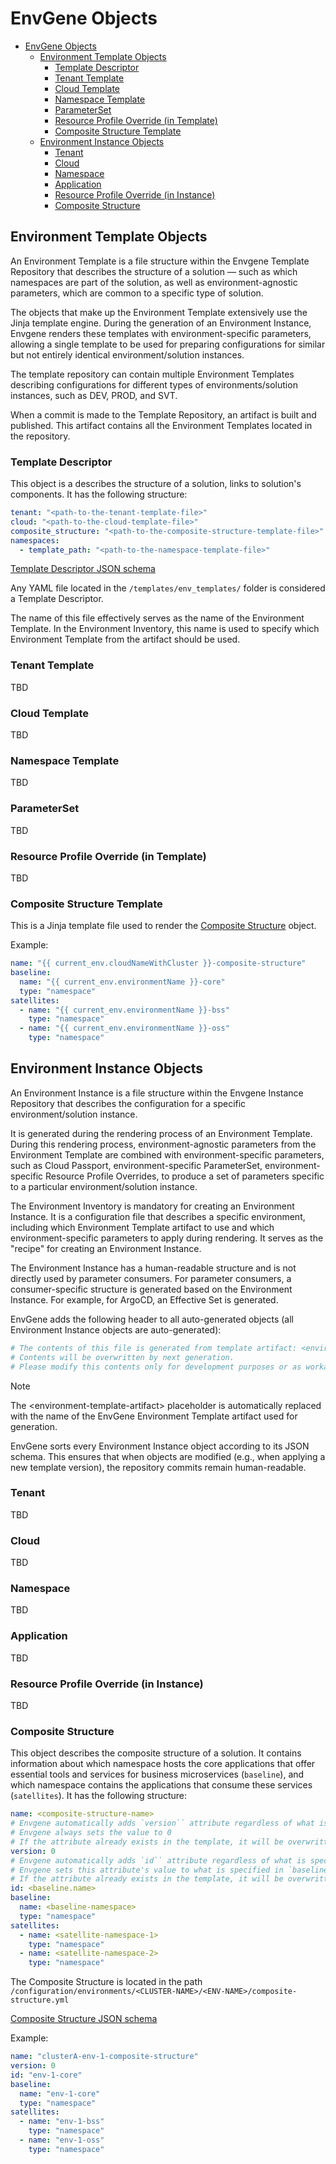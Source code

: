 # EnvGene Objects

- [EnvGene Objects](#envgene-objects)
  - [Environment Template Objects](#environment-template-objects)
    - [Template Descriptor](#template-descriptor)
    - [Tenant Template](#tenant-template)
    - [Cloud Template](#cloud-template)
    - [Namespace Template](#namespace-template)
    - [ParameterSet](#parameterset)
    - [Resource Profile Override (in Template)](#resource-profile-override-in-template)
    - [Composite Structure Template](#composite-structure-template)
  - [Environment Instance Objects](#environment-instance-objects)
    - [Tenant](#tenant)
    - [Cloud](#cloud)
    - [Namespace](#namespace)
    - [Application](#application)
    - [Resource Profile Override (in Instance)](#resource-profile-override-in-instance)
    - [Composite Structure](#composite-structure)

## Environment Template Objects

An Environment Template is a file structure within the Envgene Template Repository that describes the structure of a solution — such as which namespaces are part of the solution, as well as environment-agnostic parameters, which are common to a specific type of solution.

The objects that make up the Environment Template extensively use the Jinja template engine. During the generation of an Environment Instance, Envgene renders these templates with environment-specific parameters, allowing a single template to be used for preparing configurations for similar but not entirely identical environment/solution instances.

The template repository can contain multiple Environment Templates describing configurations for different types of environments/solution instances, such as DEV, PROD, and SVT.

When a commit is made to the Template Repository, an artifact is built and published. This artifact contains all the Environment Templates located in the repository.

### Template Descriptor

This object is a describes the structure of a solution, links to solution's components. It has the following structure:

```yaml
tenant: "<path-to-the-tenant-template-file>"
cloud: "<path-to-the-cloud-template-file>"
composite_structure: "<path-to-the-composite-structure-template-file>"
namespaces:
  - template_path: "<path-to-the-namespace-template-file>"
```

[Template Descriptor JSON schema](/schemas/template-descriptor.schema.json)

Any YAML file located in the `/templates/env_templates/` folder is considered a Template Descriptor.

The name of this file effectively serves as the name of the Environment Template. In the Environment Inventory, this name is used to specify which Environment Template from the artifact should be used.

### Tenant Template

TBD

### Cloud Template

TBD

### Namespace Template

TBD

### ParameterSet

TBD

### Resource Profile Override (in Template)

TBD

### Composite Structure Template

This is a Jinja template file used to render the [Composite Structure](#composite-structure) object.

Example:

```yaml
name: "{{ current_env.cloudNameWithCluster }}-composite-structure"
baseline:
  name: "{{ current_env.environmentName }}-core"
  type: "namespace"
satellites:
  - name: "{{ current_env.environmentName }}-bss"
    type: "namespace"
  - name: "{{ current_env.environmentName }}-oss"
    type: "namespace"
```

## Environment Instance Objects

An Environment Instance is a file structure within the Envgene Instance Repository that describes the configuration for a specific environment/solution instance.  

It is generated during the rendering process of an Environment Template. During this rendering process, environment-agnostic parameters from the Environment Template are combined with environment-specific parameters, such as Cloud Passport, environment-specific ParameterSet, environment-specific Resource Profile Overrides, to produce a set of parameters specific to a particular environment/solution instance.  

The Environment Inventory is mandatory for creating an Environment Instance. It is a configuration file that describes a specific environment, including which Environment Template artifact to use and which environment-specific parameters to apply during rendering. It serves as the "recipe" for creating an Environment Instance.  

The Environment Instance has a human-readable structure and is not directly used by parameter consumers. For parameter consumers, a consumer-specific structure is generated based on the Environment Instance. For example, for ArgoCD, an Effective Set is generated.

EnvGene adds the following header to all auto-generated objects (all Environment Instance objects are auto-generated):

```yaml
# The contents of this file is generated from template artifact: <environment-template-artifact>.
# Contents will be overwritten by next generation.
# Please modify this contents only for development purposes or as workaround.
```

> [!NOTE]
> The \<environment-template-artifact> placeholder is automatically replaced with the name of the EnvGene Environment Template artifact used for generation.

EnvGene sorts every Environment Instance object according to its JSON schema. This ensures that when objects are modified (e.g., when applying a new template version), the repository commits remain human-readable.

### Tenant

TBD

### Cloud

TBD

### Namespace

TBD

### Application

TBD

### Resource Profile Override (in Instance)

TBD

### Composite Structure

This object describes the composite structure of a solution. It contains information about which namespace hosts the core applications that offer essential tools and services for business microservices (`baseline`), and which namespace contains the applications that consume these services (`satellites`). It has the following structure:

```yaml
name: <composite-structure-name>
# Envgene automatically adds `version`` attribute regardless of what is specified in the template
# Envgene always sets the value to 0
# If the attribute already exists in the template, it will be overwritten.
version: 0
# Envgene automatically adds `id`` attribute regardless of what is specified in the template
# Envgene sets this attribute's value to what is specified in `baseline.name`
# If the attribute already exists in the template, it will be overwritten
id: <baseline.name>
baseline:
  name: <baseline-namespace>
  type: "namespace"
satellites:
  - name: <satellite-namespace-1>
    type: "namespace"
  - name: <satellite-namespace-2>
    type: "namespace"
```

The Composite Structure is located in the path `/configuration/environments/<CLUSTER-NAME>/<ENV-NAME>/composite-structure.yml`

[Composite Structure JSON schema](TBD)

Example:

```yaml
name: "clusterA-env-1-composite-structure"
version: 0
id: "env-1-core"
baseline:
  name: "env-1-core"
  type: "namespace"
satellites:
  - name: "env-1-bss"
    type: "namespace"
  - name: "env-1-oss"
    type: "namespace"
```
